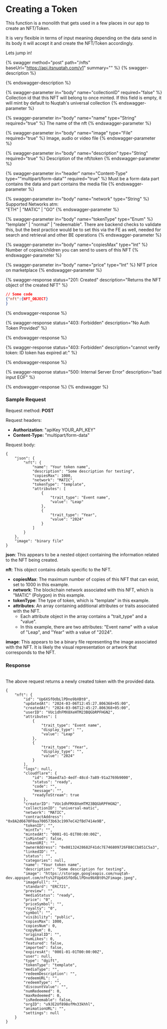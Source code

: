 # Creating a Token

This function is a monolith that gets used in a few places in our app to create an NFT/Token.

It is very flexible in terms of input meaning depending on the data send in its body it will accept it and create the NFT/Token accordingly.

Lets jump in!



{% swagger method="post" path="/nfts" baseUrl="https://api.itsnuqtah.com/v1" summary="" %}
{% swagger-description %}

{% endswagger-description %}

{% swagger-parameter in="body" name="collectionID" required="false" %}
Collection id that this NFT will belong to once minted. If this field is empty, it will  mint by default to Nuqtah's universal collection
{% endswagger-parameter %}

{% swagger-parameter in="body" name="name" type="String" required="true" %}
The name of the nft
{% endswagger-parameter %}

{% swagger-parameter in="body" name="image" type="File" required="true" %}
Image, audio or video file
{% endswagger-parameter %}

{% swagger-parameter in="body" name="description" type="String" required="true" %}
Description of the nft/token
{% endswagger-parameter %}

{% swagger-parameter in="header" name="Content-Type" type=""multipart/form-data"" required="true" %}
Must be a form data part contains the data and part contains the media file
{% endswagger-parameter %}

{% swagger-parameter in="body" name="network" type="String" %}
Supported Networks atm:\
"ETH" | "MATIC" | "GO"
{% endswagger-parameter %}

{% swagger-parameter in="body" name="tokenType" type="Enum" %}
"template" | "normal" | "redeemable". There are backend checks to validate this, but the best practice would be to set this via the FE as well, needed for search and retrieval and other BE operations
{% endswagger-parameter %}

{% swagger-parameter in="body" name="copiesMax" type="Int" %}
Number of copies/children you can send to users of this NFT
{% endswagger-parameter %}

{% swagger-parameter in="body" name="price" type="Int" %}
NFT price on marketplace
{% endswagger-parameter %}

{% swagger-response status="201: Created" description="Returns the NFT object of the created NFT" %}
```json
// Some code
{"nft":{NFT_OBJECT}
}
```
{% endswagger-response %}

{% swagger-response status="403: Forbidden" description="No Auth Token Provided" %}

{% endswagger-response %}

{% swagger-response status="403: Forbidden" description="cannot verify token: ID token has expired at:" %}

{% endswagger-response %}

{% swagger-response status="500: Internal Server Error" description="bad input EOF" %}

{% endswagger-response %}
{% endswagger %}

### &#x20;Sample Request

Request method: **POST**

Request headers:&#x20;

* **Authorization**: "apiKey YOUR\_API\_KEY"
* **Content-Type:** "multipart/form-data"

Request body:

```postman_json
{
    "json": {
        "nft": {
            "name": "Your token name",
            "description": "Some description for testing",
            "copiesMax": 1000,
            "network": "MATIC",
            "tokenType": "template",
            "attributes": [
                {
                    "trait_type": "Event name",
                    "value": "Leap"
                },
                {
                    "trait_type": "Year",
                    "value": "2024"
                }
            ]
        }
    },
    "image": "binary file"
}
```

**json**: This appears to be a nested object containing the information related to the NFT being created.

**nft**: This object contains details specific to the NFT.

* **copiesMax**: The maximum number of copies of this NFT that can exist, set to 1000 in this example.
* **network**: The blockchain network associated with this NFT, which is "MATIC" (Polygon) in this example.
* **tokenType**: The type of token, which is "template" in this example.
* **attributes**: An array containing additional attributes or traits associated with the NFT.
  * Each attribute object in the array contains a "trait\_type" and a "value".
  * In this example, there are two attributes: "Event name" with a value of "Leap", and "Year" with a value of "2024".

**image**: This appears to be a binary file representing the image associated with the NFT. It is likely the visual representation or artwork that corresponds to the NFT.

### &#x20;Response

\
The above request returns a newly created token with the provided data.&#x20;

```
{
    "nft": {
        "id": "Up6XSfOdbLlPDno9bXBt0",
        "updatedAt": "2024-03-06T12:45:27.806368+05:00",
        "createdAt": "2024-03-06T12:45:27.806368+05:00",
        "userID": "VUc1dhFMX8XeHTM23BQGbRPFHGN2",
        "attributes": [
            {
                "trait_type": "Event name",
                "display_type": "",
                "value": "Leap"
            },
            {
                "trait_type": "Year",
                "display_type": "",
                "value": "2024"
            }
        ],
        "logs": null,
        "cloudflare": {
            "id": "36aed7a3-4edf-48cd-7a89-91a2769b9000",
            "status": "ready",
            "code": "",
            "message": "",
            "readyToStream": true
        },
        "creatorID": "VUc1dhFMX8XeHTM23BQGbRPFHGN2",
        "collectionID": "universal-matic",
        "network": "MATIC",
        "contractAddress": "0x8A2d6670F0aa700573b63c1997eC42fBd7414e9B",
        "tokenID": "",
        "mintTx": "",
        "mintedAt": "0001-01-01T00:00:00Z",
        "isMinted": false,
        "tokenURI": "",
        "ownerAddress": "0x08132428682F41dc7E746809726FB8CCb851C5a3",
        "linkedID": "",
        "status": "",
        "categories": null,
        "name": "Your token name",
        "description": "Some description for testing",
        "image": "https://storage.googleapis.com/nuqtah-dev.appspot.com/nfts%2FUp6XSfOdbLlPDno9bXBt0%2Fimage.jpeg",
        "imageFull": "",
        "standard": "ERC721",
        "preview": "",
        "mediaStatus": "ready",
        "price": "0",
        "priceSymbol": "",
        "royalty": "0",
        "symbol": "",
        "visibility": "public",
        "copiesMax": 1000,
        "copiesNum": 0,
        "copyNum": 0,
        "originalID": "",
        "numLikes": 0,
        "featured": false,
        "imported": false,
        "expiresAt": "0001-01-01T00:00:00Z",
        "user": null,
        "type": "dgift",
        "tokenType": "template",
        "mediaType": "",
        "redeemDescription": "",
        "redeemURL": "",
        "redeemType": "",
        "discountValue": "",
        "numRedeemed": 0,
        "maxRedeemed": 0,
        "isRedeemable": false,
        "orgID": "u9JE2Uf898ofMn33khhl",
        "animationURL": "",
        "settings": null
    }
}
```

